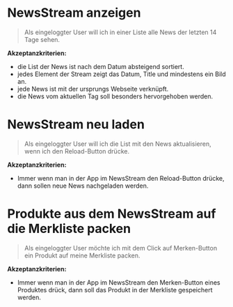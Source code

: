 # NewsStream anzeigen
> Als eingeloggter User will ich in einer Liste alle News der letzten 14 Tage sehen.

**Akzeptanzkriterien:**
- die List der News ist nach dem Datum absteigend sortiert.
- jedes Element der Stream zeigt das Datum, Title und mindestens ein Bild an.
- jede News ist mit der ursprungs Webseite verknüpft.
- die News vom aktuellen Tag soll besonders hervorgehoben werden.

# NewsStream neu laden
> Als eingeloggter User will ich die List mit den News aktualisieren, wenn ich den Reload-Button drücke.

**Akzeptanzkriterien:**
- Immer wenn man in der App im NewsStream den Reload-Button drücke, dann sollen neue News nachgeladen werden.

# Produkte aus dem NewsStream auf die Merkliste packen
> Als eingeloggter User möchte ich mit dem Click auf Merken-Button ein Produkt auf meine Merkliste packen.

**Akzeptanzkriterien:**
- Immer wenn man in der App im NewsStream den Merken-Button eines Produktes drück, dann soll das Produkt in der Merkliste gespeichert werden.
